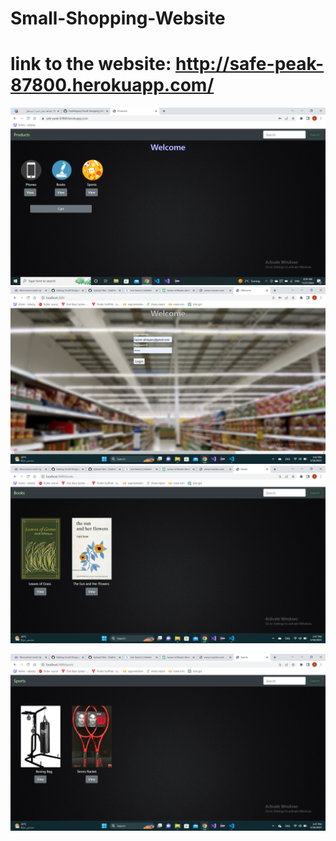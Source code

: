 ﻿# Small-Shopping-Website
# link to the website: http://safe-peak-87800.herokuapp.com/
![alt text](https://github.com/ZiadHegazy/Small-Shopping-Website/blob/main/Screenshot%20(7).png?raw=true)
![alt text](https://github.com/ZiadHegazy/Small-Shopping-Website/blob/main/Screenshot%20(26).png?raw=true)
![alt text](https://github.com/ZiadHegazy/Small-Shopping-Website/blob/main/Screenshot%20(27).png?raw=true)

![alt text](https://github.com/ZiadHegazy/Small-Shopping-Website/blob/main/Screenshot%20(28).png?raw=true)

